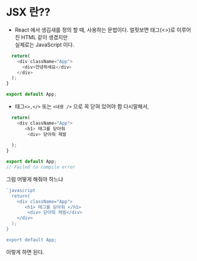 # JSX 란??
- React 에서 생김새를 정의 할 때, 사용하는 문법이다. 얼핏보면 태그(<>)로 이루어진 HTML 같이 생겼지만  
  실제로는 JavaScript 이다.
```javascript
  return(
    <div className="App">
      <div>안녕하세요</div>
    </div>
  );
}

export default App;
```
- 태그`<>,</>` 또는 `<내용 />` 으로 꼭 닫혀 있어야 함 다시말해서,
```javascript
  return(
    <div className="App">
       <h1> 태그를 닫아줘
        <div> 닫아줘 제발
        
  );
}

export default App;
// Failed to compile error
```
그럼 어떻게 해줘야 하느냐
```javascript
`javascript
  return(
    <div className="App">
       <h1> 태그를 닫아줘 </h1>
        <div> 닫아줘 제발</div>
    </div>
  );
}

export default App;
```
이렇게 하면 된다.

